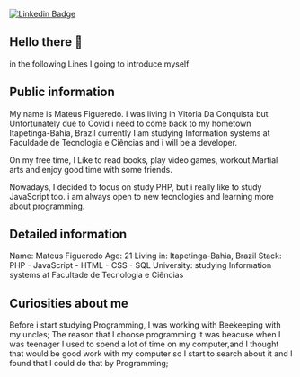 [![Linkedin Badge](https://img.shields.io/badge/-LinkedIn-blue?style=flat-square&logo=Linkedin&logoColor=white&link=https://www.linkedin.com/in/mateus-figueredo-8a5749185/)](https://www.linkedin.com/in/mateus-figueredo-8a5749185/)
## Hello there 👋
in the following Lines I going to introduce myself 

## Public information
My name is Mateus Figueredo. I was living in Vitoria Da Conquista but Unfortunately due to Covid i need to come back to my hometown Itapetinga-Bahia, Brazil currently I am studying Information systems at Faculdade de Tecnologia e Ciências and i will be a developer.

On my free time, I Like to read books, play video games, workout,Martial arts and enjoy good time with some friends. 

Nowadays, I decided to focus on study PHP, but i really like to study JavaScript too. i am always open to new tecnologies and learning more about programming.

## Detailed information
Name: Mateus Figueredo
Age: 21
Living in: Itapetinga-Bahia, Brazil
Stack: PHP - JavaScript - HTML - CSS - SQL
University: studying Information systems at Facultade de Tecnologia e Ciências
## Curiosities about me
Before i start studying Programming, I was working with Beekeeping with my uncles; 
The reason that I choose programming it was beacuse when I was teenager I used to spend a lot of time on my computer,and I thought that would be good work with my computer so I start to search about it and I found that I could do that by Programming;


